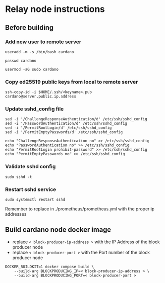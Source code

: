 # Relay node instructions

## Before building

### Add new user to remote server

```
useradd -m -s /bin/bash cardano
```
```
passwd cardano
```
```
usermod -aG sudo cardano
```


### Copy ed25519 public keys from local to remote server 

```
ssh-copy-id -i $HOME/.ssh/<keyname>.pub cardano@server.public.ip.address

```
### Update sshd_config file

```
sed -i '/ChallengeResponseAuthentication/d' /etc/ssh/sshd_config
sed -i '/PasswordAuthentication/d' /etc/ssh/sshd_config
sed -i '/PermitRootLogin/d' /etc/ssh/sshd_config
sed -i '/PermitEmptyPasswords/d' /etc/ssh/sshd_config

echo "ChallengeResponseAuthentication no" >> /etc/ssh/sshd_config
echo "PasswordAuthentication no" >> /etc/ssh/sshd_config
echo "PermitRootLogin prohibit-password" >> /etc/ssh/sshd_config
echo "PermitEmptyPasswords no" >> /etc/ssh/sshd_config
```

### Validate sshd config
```
sudo sshd -t
```

### Restart sshd service
```
sudo systemctl restart sshd
```

Remember to replace <ip-address> in ./prometheus/prometheus.yml with the proper ip addresses

## Build cardano node docker image

* replace `< block-producer-ip-address >` with the IP Address of the block producer node
* replace `< block-producer-port >` with the Port number of the block producer node

```
DOCKER_BUILDKIT=1 docker compose build \
    --build-arg BLOCKPRODUCING_IP=< block-producer-ip-address > \
    --build-arg BLOCKPRODUCING_PORT=< block-producer-port >
```